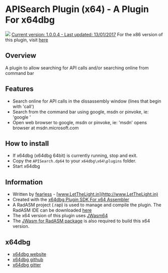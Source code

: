 # APISearch Plugin (x64) - A Plugin For x64dbg

![](https://github.com/mrfearless/APISearch-Plugin-x64/blob/master/images/APISearch.png) [Current version: 1.0.0.4 - Last updated: 13/01/2017](https://github.com/mrfearless/APISearch-Plugin-x64/releases/latest) For the x86 version of this plugin, visit [here](https://github.com/mrfearless/APISearch-Plugin-x86)

## Overview

A plugin to allow searching for API calls and/or searching online from command bar

## Features

* Search online for API calls in the dissassembly window (lines that begin with 'call')
* Search from the command bar using google, msdn or pinvoke, ie: 'google <searchterm>'
* Open web browser to google, msdn or pinvoke, ie: 'msdn' opens browser at msdn.microsoft.com

## How to install

* If x64dbg (x64dbg 64bit) is currently running, stop and exit.
* Copy the `APISearch.dp64` to your `x64dbg\x64\plugins` folder.
* Start x64dbg

## Information

* Written by [fearless](https://github.com/mrfearless)  - [www.LetTheLight.in](http://www.LetTheLight.in)
* Created with the [x64dbg Plugin SDK For x64 Assembler](https://github.com/mrfearless/x64dbg-Plugin-SDK-For-x64-Assembler)
* A RadASM project (.rap) is used to manage and compile the plugin. The RadASM IDE can be downloaded [here](http://www.softpedia.com/get/Programming/File-Editors/RadASM.shtml)
* The x64 version of this plugin uses [JWasm64](http://masm32.com/board/index.php?topic=3795.0)
* The [JWasm for RadASM package](http://masm32.com/board/index.php?topic=4162.0) is also required to build this x64 version.

## x64dbg
* [x64dbg website](http://x64dbg.com)
* [x64dbg github](https://github.com/x64dbg/x64dbg)
* [x64dbg gitter](https://gitter.im/x64dbg/x64dbg)

